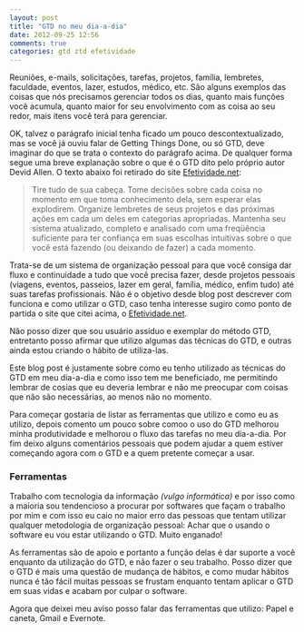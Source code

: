 ```yaml
---
layout: post
title: "GTD no meu dia-a-dia"
date: 2012-09-25 12:56
comments: true
categories: gtd ztd efetividade
---
```


Reuniões, e-mails, solicitações, tarefas, projetos, família, lembretes, faculdade, eventos, lazer, estudos, médico, etc. São alguns exemplos das coisas que nós  precisamos gerenciar todos os dias, quanto mais funções você acumula, quanto maior for seu envolvimento com as coisa ao seu redor, mais itens você terá para gerenciar.

OK, talvez o parágrafo inicial tenha ficado um pouco descontextualizado, mas se você já ouviu falar de Getting Things Done, ou só GTD, deve imaginar do que se trata o contexto do parágrafo acima. De qualquer forma segue uma breve explanação sobre o que é o GTD dito pelo próprio autor Devid Allen. O texto abaixo foi retirado do site [Efetividade.net](http://www.efetividade.net/):

> Tire tudo de sua cabeça. Tome decisões sobre cada coisa no momento em que toma conhecimento dela, sem esperar elas explodirem. Organize lembretes de seus projetos e das próximas ações em cada um deles em categorias apropriadas. Mantenha seu sistema atualizado, completo e analisado com uma freqüência suficiente para ter confiança em suas escolhas intuitivas sobre o que você está fazendo (ou deixando de fazer) a cada momento.

Trata-se de um sistema de organização pessoal para que você consiga dar fluxo e continuidade a tudo que você precisa fazer, desde projetos pessoais (viagens, eventos, passeios, lazer em geral, família, médico, enfim tudo) até suas tarefas profissionais. Não é o objetivo desde blog post descrever com funciona e como utilizar o GTD, caso tenha interesse sugiro como ponto de partida o site que citei acima, o [Efetividade.net](http://www.efetividade.net/).

Não posso dizer que sou usuário assíduo e exemplar do método GTD, entretanto posso afirmar que utilizo algumas das técnicas do GTD, e outras ainda estou criando o hábito de utiliza-las. 

Este blog post é justamente sobre como eu tenho utilizado as técnicas do GTD em meu dia-a-dia e como isso tem me beneficiado, me permitindo lembrar de cosias que eu deveria lembrar e não me preocupar com coisas que não são necessárias, ao menos não no momento.

Para começar gostaria de listar as ferramentas que utilizo e como eu as utilizo, depois comento um pouco sobre comoo o uso do GTD melhorou minha produtividade e melhorou o fluxo das tarefas no meu dia-a-dia. Por fim deixo alguns comentários pessoais que podem ajudar a quem estiver começando agora com o GTD e a quem pretente começar a usar. 

### Ferramentas

Trabalho com tecnologia da informação _(vulgo informática)_ e por isso como a maioria sou tendencioso a procurar por softwares que façam o trabalho por mim e com isso eu caio no maior erro das pessoas que tentam utilizar qualquer metodologia de organização pessoal: Achar que o usando o software eu vou estar utilizando o GTD. Muito enganado!

As ferramentas são de apoio e portanto a função delas é dar suporte a você enquanto da utilização do GTD, e não fazer o seu trabalho. Posso dizer que o GTD é mais uma questão de mudança de hábitos, e como mudar hábitos nunca é tão fácil muitas pessoas se frustam enquanto tentam aplicar o GTD em suas vidas e acabam por culpar o software.

Agora que deixei meu aviso posso falar das ferramentas que utilizo: Papel e caneta, Gmail e Evernote.
